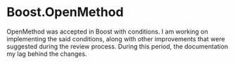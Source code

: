 # Boost.OpenMethod

OpenMethod was accepted in Boost with conditions. I am working on implementing
the said conditions, along with other improvements that were suggested during
the review process. During this period, the documentation my lag behind the
changes.
